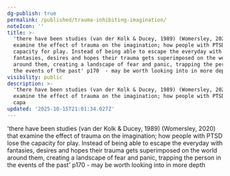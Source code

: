 ```yaml
---
dg-publish: true
permalink: /published/trauma-inhibiting-imagination/
noteIcon: ''
title: >-
  'there have been studies (van der Kolk & Ducey, 1989) (Womersley, 2020) that
  examine the effect of trauma on the imagination; how people with PTSD lose the
  capacity for play. Instead of being able to escape the everyday with
  fantasies, desires and hopes their trauma gets superimposed on the world
  around them, creating a landscape of fear and panic, trapping the person in
  the events of the past' p170  - may be worth looking into in more depth
visibility: public
description: >-
  'there have been studies (van der Kolk & Ducey, 1989) (Womersley, 2020) that
  examine the effect of trauma on the imagination; how people with PTSD lose the
  capa
updated: '2025-10-15T21:01:34.027Z'
---
```


'there have been studies (van der Kolk & Ducey, 1989) (Womersley, 2020) that examine the effect of trauma on the imagination; how people with PTSD lose the capacity for play. Instead of being able to escape the everyday with fantasies, desires and hopes their trauma gets superimposed on the world around them, creating a landscape of fear and panic, trapping the person in the events of the past' p170  - may be worth looking into in more depth
